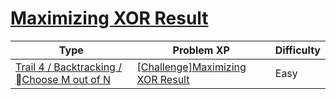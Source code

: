 # [Maximizing XOR Result](https://www.codetree.ai/trails/complete/curated-cards/challenge-max-of-xor)

|Type|Problem XP|Difficulty|
|---|---|---|
|[Trail 4 / Backtracking / Choose M out of N](https://www.codetree.ai/trail-info/intermediate-low/)|[[Challenge]Maximizing XOR Result](https://www.codetree.ai/trails/complete/curated-cards/challenge-max-of-xor/)|Easy|

